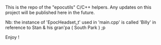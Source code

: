 This is the repo of the "epocutils" C/C++ helpers.
Any updates on this project will be published here in the future.

Nb: the instance of 'EpocHeadset_t' used in 'main.cpp' is called 'Billy' in reference to Stan & his gran'pa ( South Park ) ;p

Enjoy !
